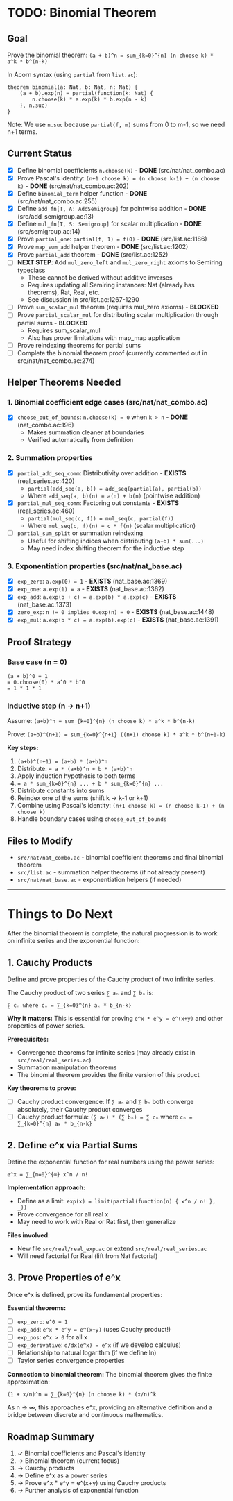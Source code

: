 # TODO: Binomial Theorem

## Goal
Prove the binomial theorem: `(a + b)^n = sum_{k=0}^{n} (n choose k) * a^k * b^(n-k)`

In Acorn syntax (using `partial` from `list.ac`):
```acorn
theorem binomial(a: Nat, b: Nat, n: Nat) {
    (a + b).exp(n) = partial(function(k: Nat) {
        n.choose(k) * a.exp(k) * b.exp(n - k)
    }, n.suc)
}
```

Note: We use `n.suc` because `partial(f, m)` sums from 0 to m-1, so we need n+1 terms.

## Current Status
- [x] Define binomial coefficients `n.choose(k)` - **DONE** (src/nat/nat_combo.ac)
- [x] Prove Pascal's identity: `(n+1 choose k) = (n choose k-1) + (n choose k)` - **DONE** (src/nat/nat_combo.ac:202)
- [x] Define `binomial_term` helper function - **DONE** (src/nat/nat_combo.ac:255)
- [x] Define `add_fn[T, A: AddSemigroup]` for pointwise addition - **DONE** (src/add_semigroup.ac:13)
- [x] Define `mul_fn[T, S: Semigroup]` for scalar multiplication - **DONE** (src/semigroup.ac:14)
- [x] Prove `partial_one`: `partial(f, 1) = f(0)` - **DONE** (src/list.ac:1186)
- [x] Prove `map_sum_add` helper theorem - **DONE** (src/list.ac:1202)
- [x] Prove `partial_add` theorem - **DONE** (src/list.ac:1252)
- [ ] **NEXT STEP**: Add `mul_zero_left` and `mul_zero_right` axioms to Semiring typeclass
  - These cannot be derived without additive inverses
  - Requires updating all Semiring instances: Nat (already has theorems), Rat, Real, etc.
  - See discussion in src/list.ac:1267-1290
- [ ] Prove `sum_scalar_mul` theorem (requires mul_zero axioms) - **BLOCKED**
- [ ] Prove `partial_scalar_mul` for distributing scalar multiplication through partial sums - **BLOCKED**
  - Requires sum_scalar_mul
  - Also has prover limitations with map_map application
- [ ] Prove reindexing theorems for partial sums
- [ ] Complete the binomial theorem proof (currently commented out in src/nat/nat_combo.ac:274)

## Helper Theorems Needed

### 1. Binomial coefficient edge cases (src/nat/nat_combo.ac)
- [x] `choose_out_of_bounds`: `n.choose(k) = 0` when `k > n` - **DONE** (nat_combo.ac:196)
  - Makes summation cleaner at boundaries
  - Verified automatically from definition

### 2. Summation properties
- [x] `partial_add_seq_comm`: Distributivity over addition - **EXISTS** (real_series.ac:420)
  - `partial(add_seq(a, b)) = add_seq(partial(a), partial(b))`
  - Where `add_seq(a, b)(n) = a(n) + b(n)` (pointwise addition)
- [x] `partial_mul_seq_comm`: Factoring out constants - **EXISTS** (real_series.ac:460)
  - `partial(mul_seq(c, f)) = mul_seq(c, partial(f))`
  - Where `mul_seq(c, f)(n) = c * f(n)` (scalar multiplication)
- [ ] `partial_sum_split` or summation reindexing
  - Useful for shifting indices when distributing `(a+b) * sum(...)`
  - May need index shifting theorem for the inductive step

### 3. Exponentiation properties (src/nat/nat_base.ac)
- [x] `exp_zero`: `a.exp(0) = 1` - **EXISTS** (nat_base.ac:1369)
- [x] `exp_one`: `a.exp(1) = a` - **EXISTS** (nat_base.ac:1362)
- [x] `exp_add`: `a.exp(b + c) = a.exp(b) * a.exp(c)` - **EXISTS** (nat_base.ac:1373)
- [x] `zero_exp`: `n != 0 implies 0.exp(n) = 0` - **EXISTS** (nat_base.ac:1448)
- [x] `exp_mul`: `a.exp(b * c) = a.exp(b).exp(c)` - **EXISTS** (nat_base.ac:1391)

## Proof Strategy

### Base case (n = 0)
```
(a + b)^0 = 1
= 0.choose(0) * a^0 * b^0
= 1 * 1 * 1
```

### Inductive step (n → n+1)
Assume: `(a+b)^n = sum_{k=0}^{n} (n choose k) * a^k * b^(n-k)`

Prove: `(a+b)^(n+1) = sum_{k=0}^{n+1} ((n+1) choose k) * a^k * b^(n+1-k)`

**Key steps:**
1. `(a+b)^(n+1) = (a+b) * (a+b)^n`
2. Distribute: `= a * (a+b)^n + b * (a+b)^n`
3. Apply induction hypothesis to both terms
4. `= a * sum_{k=0}^{n} ... + b * sum_{k=0}^{n} ...`
5. Distribute constants into sums
6. Reindex one of the sums (shift k → k-1 or k+1)
7. Combine using Pascal's identity: `(n+1 choose k) = (n choose k-1) + (n choose k)`
8. Handle boundary cases using `choose_out_of_bounds`

## Files to Modify
- `src/nat/nat_combo.ac` - binomial coefficient theorems and final binomial theorem
- `src/list.ac` - summation helper theorems (if not already present)
- `src/nat/nat_base.ac` - exponentiation helpers (if needed)

---

# Things to Do Next

After the binomial theorem is complete, the natural progression is to work on infinite series and the exponential function:

## 1. Cauchy Products
Define and prove properties of the Cauchy product of two infinite series.

The Cauchy product of two series `∑ aₙ` and `∑ bₙ` is:
```
∑ cₙ where cₙ = ∑_{k=0}^{n} aₖ * b_{n-k}
```

**Why it matters:** This is essential for proving `e^x * e^y = e^(x+y)` and other properties of power series.

**Prerequisites:**
- Convergence theorems for infinite series (may already exist in `src/real/real_series.ac`)
- Summation manipulation theorems
- The binomial theorem provides the finite version of this product

**Key theorems to prove:**
- [ ] Cauchy product convergence: If `∑ aₙ` and `∑ bₙ` both converge absolutely, their Cauchy product converges
- [ ] Cauchy product formula: `(∑ aₙ) * (∑ bₙ) = ∑ cₙ` where `cₙ = ∑_{k=0}^{n} aₖ * b_{n-k}`

## 2. Define e^x via Partial Sums
Define the exponential function for real numbers using the power series:
```
e^x = ∑_{n=0}^{∞} x^n / n!
```

**Implementation approach:**
- Define as a limit: `exp(x) = limit(partial(function(n) { x^n / n! }, _))`
- Prove convergence for all real x
- May need to work with Real or Rat first, then generalize

**Files involved:**
- New file `src/real/real_exp.ac` or extend `src/real/real_series.ac`
- Will need factorial for Real (lift from Nat factorial)

## 3. Prove Properties of e^x
Once e^x is defined, prove its fundamental properties:

**Essential theorems:**
- [ ] `exp_zero`: `e^0 = 1`
- [ ] `exp_add`: `e^x * e^y = e^(x+y)` (uses Cauchy product!)
- [ ] `exp_pos`: `e^x > 0` for all x
- [ ] `exp_derivative`: `d/dx(e^x) = e^x` (if we develop calculus)
- [ ] Relationship to natural logarithm (if we define ln)
- [ ] Taylor series convergence properties

**Connection to binomial theorem:**
The binomial theorem gives the finite approximation:
```
(1 + x/n)^n = ∑_{k=0}^{n} (n choose k) * (x/n)^k
```
As n → ∞, this approaches e^x, providing an alternative definition and a bridge between discrete and continuous mathematics.

## Roadmap Summary
1. ✓ Binomial coefficients and Pascal's identity
2. → Binomial theorem (current focus)
3. → Cauchy products
4. → Define e^x as a power series
5. → Prove e^x * e^y = e^(x+y) using Cauchy products
6. → Further analysis of exponential function
